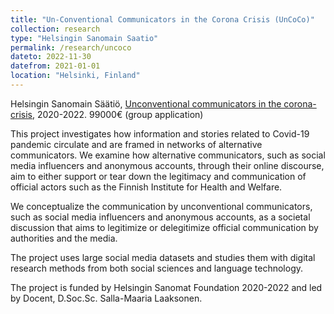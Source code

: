 ```yaml
---
title: "Un-Conventional Communicators in the Corona Crisis (UnCoCo)"
collection: research
type: "Helsingin Sanomain Saatio"
permalink: /research/uncoco
dateto: 2022-11-30
datefrom: 2021-01-01
location: "Helsinki, Finland"
---
```

 
Helsingin Sanomain Säätiö, [Unconventional communicators in the corona-crisis](https://blogs.helsinki.fi/uncocoproject/), 2020-2022. 99000€ (group application)

This project investigates how information and stories related to Covid-19 pandemic circulate and are framed in networks of alternative communicators. We examine how alternative communicators, such as social media influencers and anonymous accounts, through their online discourse, aim to either support or tear down the legitimacy and communication of official actors such as the Finnish Institute for Health and Welfare.

We conceptualize the communication by unconventional communicators, such as social media influencers and anonymous accounts, as a societal discussion that aims to legitimize or delegitimize official communication by authorities and the media.

The project uses large social media datasets and studies them with digital research methods from both social sciences and language technology.

The project is funded by Helsingin Sanomat Foundation 2020-2022 and led by Docent, D.Soc.Sc. Salla-Maaria Laaksonen.
